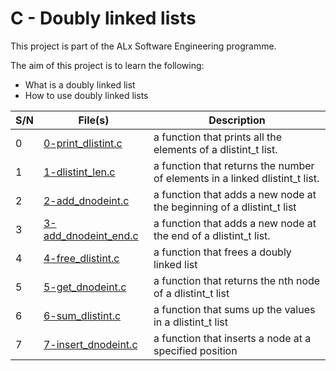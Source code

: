 # C - Doubly linked lists

This project is part of the ALx Software Engineering programme.

The aim of this project is to learn the following:
- What is a doubly linked list
- How to use doubly linked lists

| S/N | File(s) | Description |
| --- | ------- | ----------- |
| 0 | [0-print_dlistint.c](./0-print_dlistint.c) |  a function that prints all the elements of a dlistint_t list. |
| 1 | [1-dlistint_len.c](./1-dlistint_len.c) |  a function that returns the number of elements in a linked dlistint_t list. |
| 2 | [2-add_dnodeint.c](./2-add_dnodeint.c) | a function that adds a new node at the beginning of a dlistint_t list |
| 3 | [3-add_dnodeint_end.c](./3-add_dnodeint_end.c) | a function that adds a new node at the end of a dlistint_t list. |
| 4 | [4-free_dlistint.c](./4-free_dlistint.c) | a function that frees a doubly linked list |
| 5 | [5-get_dnodeint.c](./5-get_dnodeint.c) | a function that returns the nth node of a dlistint_t list |
| 6 | [6-sum_dlistint.c](./6-sum_dlistint.c) | a function that sums up the values in a dlistint_t list |
| 7 | [7-insert_dnodeint.c](./7-inset_dnodeint.c) | a function that inserts a node at a specified position | 
